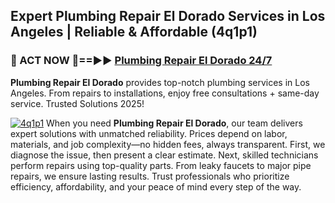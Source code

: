 ## Expert Plumbing Repair El Dorado Services in Los Angeles | Reliable & Affordable (4q1p1)  

<h3>🚿 ACT NOW 🌟==►► <a href="https://tinyurl.com/2ne6vx2x" rel="nofollow">Plumbing Repair El Dorado 24/7</a></h3>

**Plumbing Repair El Dorado** provides top-notch plumbing services in Los Angeles. From repairs to installations, enjoy free consultations + same-day service. Trusted Solutions 2025!

[![4q1p1](https://i.imgur.com/4PFF4AK.jpeg)](https://tinyurl.com/2ne6vx2x)
When you need **Plumbing Repair El Dorado**, our team delivers expert solutions with unmatched reliability. Prices depend on labor, materials, and job complexity—no hidden fees, always transparent. First, we diagnose the issue, then present a clear estimate. Next, skilled technicians perform repairs using top-quality parts. From leaky faucets to major pipe repairs, we ensure lasting results. Trust professionals who prioritize efficiency, affordability, and your peace of mind every step of the way.